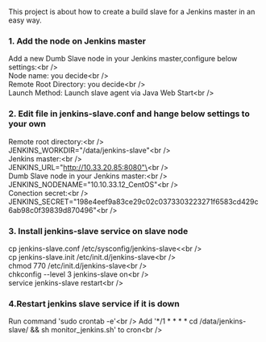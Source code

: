 This project is about how to create a build slave for a Jenkins master in an easy way. 

### 1. Add the node on Jenkins master
Add a new Dumb Slave node in your Jenkins master,configure below settings:\<br /\>  
Node name: you decide\<br /\>  
Remote Root Directory: you decide\<br /\>  
Launch Method: Launch slave agent via Java Web Start\<br /\>  

### 2. Edit file in jenkins-slave.conf and hange below settings to your own

Remote root directory:\<br /\>  
JENKINS_WORKDIR="/data/jenkins-slave"\<br /\>  
Jenkins master:\<br /\>  
JENKINS_URL="http://10.33.20.85:8080"\<br /\>  
Dumb Slave node in your Jenkins master:\<br /\>  
JENKINS_NODENAME="10.10.33.12_CentOS"\<br /\>  
Conection secret:\<br /\>  
JENKINS_SECRET="198e4eef9a83ce29c02c0373303223271f6583cd429c6ab98c0f39839d870496"\<br /\>  

### 3. Install jenkins-slave service on slave node
cp jenkins-slave.conf /etc/sysconfig/jenkins-slave<\<br /\>  
cp jenkins-slave.init /etc/init.d/jenkins-slave\<br /\>  
chmod 770 /etc/init.d/jenkins-slave\<br /\>  
chkconfig --level 3 jenkins-slave on\<br /\>  
service jenkins-slave restart\<br /\>

### 4.Restart jenkins slave service if it is down
Run command 'sudo crontab -e'\<br /\>
Add '*/1 * * * * cd /data/jenkins-slave/  && sh monitor_jenkins.sh' to cron\<br /\>